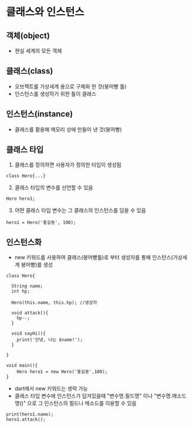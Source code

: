 # 클래스와 인스턴스

## 객체(object)
- 현실 세계의 모든 객체

## 클래스(class)
- 오브젝트를 가상세계 용으로 구체화 한 것(붕어빵 틀)
- 인스턴스를 생성하기 위한 틀이 클래스

## 인스턴스(instance)
- 클래스를 활용해 메모리 상에 만들어 낸 것(붕어빵)

## 클래스 타입
1. 클래스를 정의하면 사용자가 정의한 타입이 생성됨
```class type
class Hero{...}
```

2. 클래스 타입의 변수를 선언할 수 있음
```class type 변수
Hero hero1;
```

3. 어떤 클래스 타입 변수는 그 클래스의 인스턴스를 담을 수 있음
```class type with instance
hero1 = Hero('홍길동', 100);
```

## 인스턴스화
- new 키워드를 사용하여 클래스(붕어빵틀)로 부터 생성자를 통해 인스턴스(가상세계 붕어빵)를 생성
```new
class Hero{
  
  String name;
  int hp;

  Hero(this.name, this.hp); //생성자

  void attack(){
    hp--;
  }

  void sayHi(){
    print('안녕, 나는 $name!');
  }

}

void main(){
    Hero hero1 = new Hero('홍길동',100);
}
```

- dart에서 new 키워드는 생략 가능
- 클래스 타입 변수에 인스턴스가 담겨있을때 "변수명.필드명" 이나 "변수명.메소드명()" 으로 그 인스턴스의 필드나 메소드를 이용할 수 있음
```변수
print(hero1.name);
hero1.attack();
```

